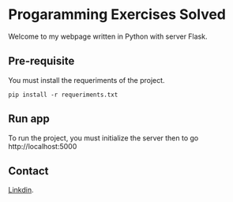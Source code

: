 # Progaramming Exercises Solved

Welcome to my webpage written in Python with server Flask.

## Pre-requisite

You must install the requeriments of the project.

```
pip install -r requeriments.txt
```

## Run app

To run the project, you must initialize the server then to go http://localhost:5000

## Contact

[Linkdin](www.linkedin.com/in/maximiliano-guerrero-a90264137).
